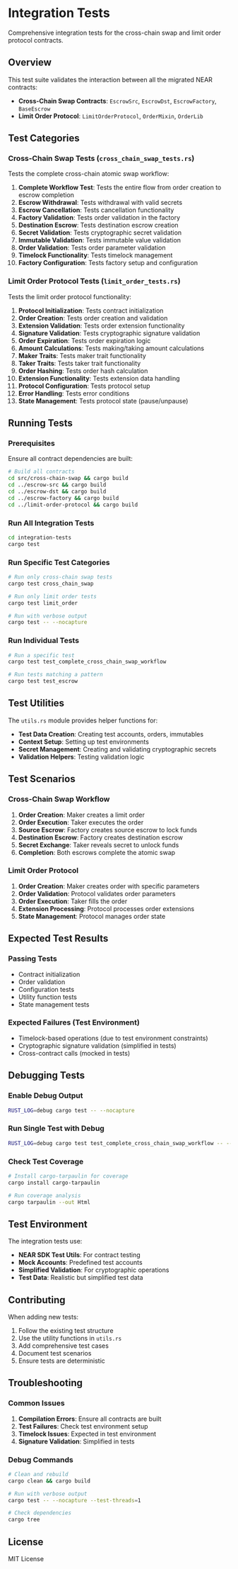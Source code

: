 # Integration Tests

Comprehensive integration tests for the cross-chain swap and limit order protocol contracts.

## Overview

This test suite validates the interaction between all the migrated NEAR contracts:

- **Cross-Chain Swap Contracts**: `EscrowSrc`, `EscrowDst`, `EscrowFactory`, `BaseEscrow`
- **Limit Order Protocol**: `LimitOrderProtocol`, `OrderMixin`, `OrderLib`

## Test Categories

### Cross-Chain Swap Tests (`cross_chain_swap_tests.rs`)

Tests the complete cross-chain atomic swap workflow:

1. **Complete Workflow Test**: Tests the entire flow from order creation to escrow completion
2. **Escrow Withdrawal**: Tests withdrawal with valid secrets
3. **Escrow Cancellation**: Tests cancellation functionality
4. **Factory Validation**: Tests order validation in the factory
5. **Destination Escrow**: Tests destination escrow creation
6. **Secret Validation**: Tests cryptographic secret validation
7. **Immutable Validation**: Tests immutable value validation
8. **Order Validation**: Tests order parameter validation
9. **Timelock Functionality**: Tests timelock management
10. **Factory Configuration**: Tests factory setup and configuration

### Limit Order Protocol Tests (`limit_order_tests.rs`)

Tests the limit order protocol functionality:

1. **Protocol Initialization**: Tests contract initialization
2. **Order Creation**: Tests order creation and validation
3. **Extension Validation**: Tests order extension functionality
4. **Signature Validation**: Tests cryptographic signature validation
5. **Order Expiration**: Tests order expiration logic
6. **Amount Calculations**: Tests making/taking amount calculations
7. **Maker Traits**: Tests maker trait functionality
8. **Taker Traits**: Tests taker trait functionality
9. **Order Hashing**: Tests order hash calculation
10. **Extension Functionality**: Tests extension data handling
11. **Protocol Configuration**: Tests protocol setup
12. **Error Handling**: Tests error conditions
13. **State Management**: Tests protocol state (pause/unpause)

## Running Tests

### Prerequisites

Ensure all contract dependencies are built:

```bash
# Build all contracts
cd src/cross-chain-swap && cargo build
cd ../escrow-src && cargo build
cd ../escrow-dst && cargo build
cd ../escrow-factory && cargo build
cd ../limit-order-protocol && cargo build
```

### Run All Integration Tests

```bash
cd integration-tests
cargo test
```

### Run Specific Test Categories

```bash
# Run only cross-chain swap tests
cargo test cross_chain_swap

# Run only limit order tests
cargo test limit_order

# Run with verbose output
cargo test -- --nocapture
```

### Run Individual Tests

```bash
# Run a specific test
cargo test test_complete_cross_chain_swap_workflow

# Run tests matching a pattern
cargo test test_escrow
```

## Test Utilities

The `utils.rs` module provides helper functions for:

- **Test Data Creation**: Creating test accounts, orders, immutables
- **Context Setup**: Setting up test environments
- **Secret Management**: Creating and validating cryptographic secrets
- **Validation Helpers**: Testing validation logic

## Test Scenarios

### Cross-Chain Swap Workflow

1. **Order Creation**: Maker creates a limit order
2. **Order Execution**: Taker executes the order
3. **Source Escrow**: Factory creates source escrow to lock funds
4. **Destination Escrow**: Factory creates destination escrow
5. **Secret Exchange**: Taker reveals secret to unlock funds
6. **Completion**: Both escrows complete the atomic swap

### Limit Order Protocol

1. **Order Creation**: Maker creates order with specific parameters
2. **Order Validation**: Protocol validates order parameters
3. **Order Execution**: Taker fills the order
4. **Extension Processing**: Protocol processes order extensions
5. **State Management**: Protocol manages order state

## Expected Test Results

### Passing Tests

- Contract initialization
- Order validation
- Configuration tests
- Utility function tests
- State management tests

### Expected Failures (Test Environment)

- Timelock-based operations (due to test environment constraints)
- Cryptographic signature validation (simplified in tests)
- Cross-contract calls (mocked in tests)

## Debugging Tests

### Enable Debug Output

```bash
RUST_LOG=debug cargo test -- --nocapture
```

### Run Single Test with Debug

```bash
RUST_LOG=debug cargo test test_complete_cross_chain_swap_workflow -- --nocapture
```

### Check Test Coverage

```bash
# Install cargo-tarpaulin for coverage
cargo install cargo-tarpaulin

# Run coverage analysis
cargo tarpaulin --out Html
```

## Test Environment

The integration tests use:

- **NEAR SDK Test Utils**: For contract testing
- **Mock Accounts**: Predefined test accounts
- **Simplified Validation**: For cryptographic operations
- **Test Data**: Realistic but simplified test data

## Contributing

When adding new tests:

1. Follow the existing test structure
2. Use the utility functions in `utils.rs`
3. Add comprehensive test cases
4. Document test scenarios
5. Ensure tests are deterministic

## Troubleshooting

### Common Issues

1. **Compilation Errors**: Ensure all contracts are built
2. **Test Failures**: Check test environment setup
3. **Timelock Issues**: Expected in test environment
4. **Signature Validation**: Simplified in tests

### Debug Commands

```bash
# Clean and rebuild
cargo clean && cargo build

# Run with verbose output
cargo test -- --nocapture --test-threads=1

# Check dependencies
cargo tree
```

## License

MIT License
